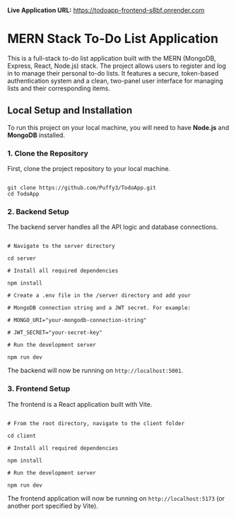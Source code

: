 
**Live Application URL:** <https://todoapp-frontend-s8bf.onrender.com>

# MERN Stack To-Do List Application

This is a full-stack to-do list application built with the MERN (MongoDB, Express, React, Node.js) stack. The project allows users to register and log in to manage their personal to-do lists. It features a secure, token-based authentication system and a clean, two-panel user interface for managing lists and their corresponding items.

## Local Setup and Installation

To run this project on your local machine, you will need to have **Node.js** and **MongoDB** installed.

### 1. Clone the Repository

First, clone the project repository to your local machine.

```

git clone https://github.com/Puffy3/TodoApp.git
cd TodoApp

```

### 2. Backend Setup

The backend server handles all the API logic and database connections.

```

# Navigate to the server directory

cd server

# Install all required dependencies

npm install

# Create a .env file in the /server directory and add your

# MongoDB connection string and a JWT secret. For example:

# MONGO_URI="your-mongodb-connection-string"

# JWT_SECRET="your-secret-key"

# Run the development server

npm run dev

```

The backend will now be running on `http://localhost:5001`.

### 3. Frontend Setup

The frontend is a React application built with Vite.

```

# From the root directory, navigate to the client folder

cd client

# Install all required dependencies

npm install

# Run the development server

npm run dev

```

The frontend application will now be running on `http://localhost:5173` (or another port specified by Vite).





